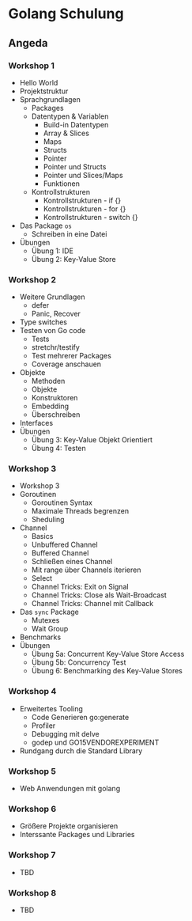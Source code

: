 # Golang Schulung

## Angeda

### Workshop 1
- Hello World
- Projektstruktur
- Sprachgrundlagen
  - Packages
  - Datentypen & Variablen
    - Build-in Datentypen
    - Array & Slices
    - Maps
    - Structs
    - Pointer
    - Pointer und Structs
    - Pointer und Slices/Maps
    - Funktionen
  - Kontrollstrukturen
    - Kontrollstrukturen - if {}
    - Kontrollstrukturen - for {}
    - Kontrollstrukturen - switch {}
- Das Package `os`
  - Schreiben in eine Datei
- Übungen
  - Übung 1: IDE
  - Übung 2: Key-Value Store

### Workshop 2
- Weitere Grundlagen
  - defer
  - Panic, Recover
- Type switches
- Testen von Go code
  - Tests
  - stretchr/testify
  - Test mehrerer Packages
  - Coverage anschauen
- Objekte
  - Methoden
  - Objekte
  - Konstruktoren
  - Embedding
  - Überschreiben
- Interfaces
- Übungen
  - Übung 3: Key-Value Objekt Orientiert
  - Übung 4: Testen

### Workshop 3
- Workshop 3
- Goroutinen
  - Goroutinen Syntax
  - Maximale Threads begrenzen
  - Sheduling
- Channel
  - Basics
  - Unbuffered Channel
  - Buffered Channel
  - Schließen eines Channel
  - Mit range über Channels iterieren
  - Select
  - Channel Tricks: Exit on Signal
  - Channel Tricks: Close als Wait-Broadcast
  - Channel Tricks: Channel mit Callback
- Das `sync` Package
  - Mutexes
  - Wait Group
- Benchmarks
- Übungen
  - Übung 5a: Concurrent Key-Value Store Access
  - Übung 5b: Concurrency Test
  - Übung 6: Benchmarking des Key-Value Stores

### Workshop 4
- Erweitertes Tooling
  - Code Generieren go:generate
  - Profiler
  - Debugging mit delve
  - godep und GO15VENDOREXPERIMENT
- Rundgang durch die Standard Library

### Workshop 5
* Web Anwendungen mit golang

### Workshop 6
* Größere Projekte organisieren
* Interssante Packages und Libraries

### Workshop 7
* TBD

### Workshop 8
* TBD

